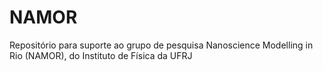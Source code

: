 # NAMOR
Repositório para suporte ao grupo de pesquisa Nanoscience Modelling in Rio (NAMOR), do Instituto de Física da UFRJ
